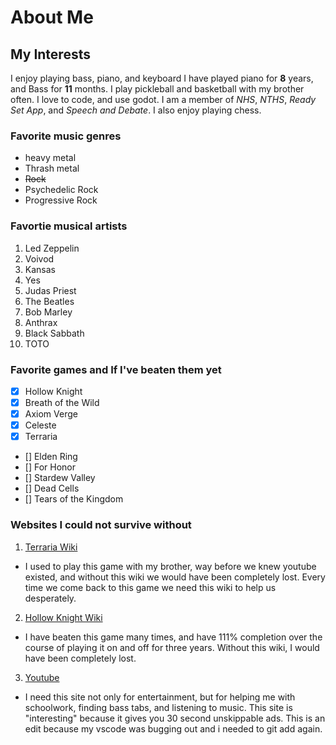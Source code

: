 # About Me
## My Interests
I enjoy playing bass, piano, and keyboard
I have played piano for **8** years, and Bass for **11** months. 
I play pickleball and basketball with my brother often. 
I love to code, and use godot.
I am a member of _NHS_, _NTHS_, _Ready Set App_, and _Speech and Debate_. 
I also enjoy playing chess.
### Favorite music genres
* heavy metal
* Thrash metal
* ~~Rock~~
* Psychedelic Rock
* Progressive Rock
### Favortie musical artists
1. Led Zeppelin
2. Voivod
3. Kansas
4. Yes
5. Judas Priest
6. The Beatles
7. Bob Marley
8. Anthrax
9. Black Sabbath
10. TOTO

### Favorite games and If I've beaten them yet
- [x] Hollow Knight
- [x] Breath of the Wild
- [x] Axiom Verge
- [x] Celeste
- [x] Terraria
- [] Elden Ring
- [] For Honor
- [] Stardew Valley
- [] Dead Cells
- [] Tears of the Kingdom

### Websites I could not survive without
1. [Terraria Wiki](https://terraria.wiki.gg/wiki/Terraria_Wiki)  
- I used to play this game with my brother, way before we knew youtube existed, and without this wiki we would have been completely lost. Every time we come back to this game we need this wiki to help us desperately.
2. [Hollow Knight Wiki](https://hollowknight.wiki/w/Hollow_Knight_Wiki)  
- I have beaten this game many times, and have 111% completion over the course of playing it on and off for three years. Without this wiki, I would have been completely lost. 
3. [Youtube](https://www.youtube.com/)  
- I need this site not only for entertainment, but for helping me with schoolwork, finding bass tabs, and listening to music. This site is "interesting" because it gives you 30 second unskippable ads. This is an edit because my vscode was bugging out and i needed to git add again.